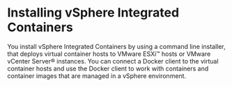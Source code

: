 # Installing vSphere Integrated Containers

You install vSphere Integrated Containers by using a command line installer, that deploys virtual container hosts to VMware ESXi&trade; hosts or VMware vCenter Server&reg; instances. You can connect a Docker client to the virtual container hosts and use the Docker client to work with containers and container images that are managed in a vSphere environment.

